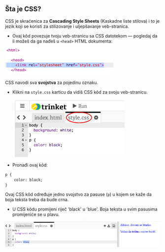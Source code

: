 ## Šta je CSS?

CSS je skraćenica za **Cascading Style Sheets** (Kaskadne liste stilova) i to je jezik koji se koristi za stilizovanje i uljepšavanje veb-stranica.

+ Ovaj kôd povezuje tvoju veb-stranicu sa CSS datotekom — pogledaj da li možeš da ga nađeš u `<head>` HTML dokumenta:

![screenshot](images/birthday-css-link.png)

CSS navodi sva **svojstva** za pojedinu oznaku.

+ Klikni na `style.css` karticu da vidiš CSS kôd za svoju veb-stranicu.
    
    ![screenshot](images/birthday-css-tab.png)

+ Pronađi ovaj kôd:

```html
p {
    color: black;
}
```

Ovaj CSS kôd određuje jedno svojstvo za pasuse (`p`) u kojem se kaže da boja teksta treba da bude crna.

+ U CSS kôdu promijeni riječ 'black' u 'blue'. Boja teksta u svim pasusima promijeniće se u plavu.

![screenshot](images/birthday-edit-css.png)